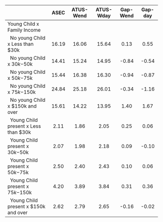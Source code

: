 
|                      |         ASEC |    ATUS-Wend |    ATUS-Wday |     Gap-Wend |      Gap-day |
| -------------------- | :----------: | :----------: | :----------: | :----------: | :----------: |
| Young Child x Family Income |              |              |              |              |              |
| &nbsp;&nbsp;No young Child x Less than $30k |        16.19 |        16.06 |        15.64 |         0.13 |         0.55 |
| &nbsp;&nbsp;No young Child x $30k-$50k |        14.41 |        15.24 |        14.95 |        -0.84 |        -0.54 |
| &nbsp;&nbsp;No young Child x $50k-$75k |        15.44 |        16.38 |        16.30 |        -0.94 |        -0.87 |
| &nbsp;&nbsp;No young Child x $75k-$150k |        24.84 |        25.18 |        26.01 |        -0.34 |        -1.16 |
| &nbsp;&nbsp;No young Child x $150k and over |        15.61 |        14.22 |        13.95 |         1.40 |         1.67 |
| &nbsp;&nbsp;Young Child present x Less than $30k |         2.11 |         1.86 |         2.05 |         0.25 |         0.06 |
| &nbsp;&nbsp;Young Child present x $30k-$50k |         2.07 |         1.98 |         2.18 |         0.09 |        -0.10 |
| &nbsp;&nbsp;Young Child present x $50k-$75k |         2.50 |         2.40 |         2.43 |         0.10 |         0.06 |
| &nbsp;&nbsp;Young Child present x $75k-$150k |         4.20 |         3.89 |         3.84 |         0.31 |         0.36 |
| &nbsp;&nbsp;Young Child present x $150k and over |         2.62 |         2.79 |         2.65 |        -0.16 |        -0.02 |

